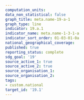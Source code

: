 ```yaml
---
computation_units: 
data_non_statistical: false
graph_title: meta.name-19-a-1
graph_type: line
indicator: 19.a.1
indicator_name: meta.name-1-3-1-a
indicator_sort_order: 01-03-01-0a
national_geographical_coverage: 
published: true
reporting_status: complete
sdg_goal: '19'
source_active_1: true
source_active_2: true
source_organisation_1: 
source_organisation_2: 
tags:
- custom.national
target_id: '19.1'
---
```

